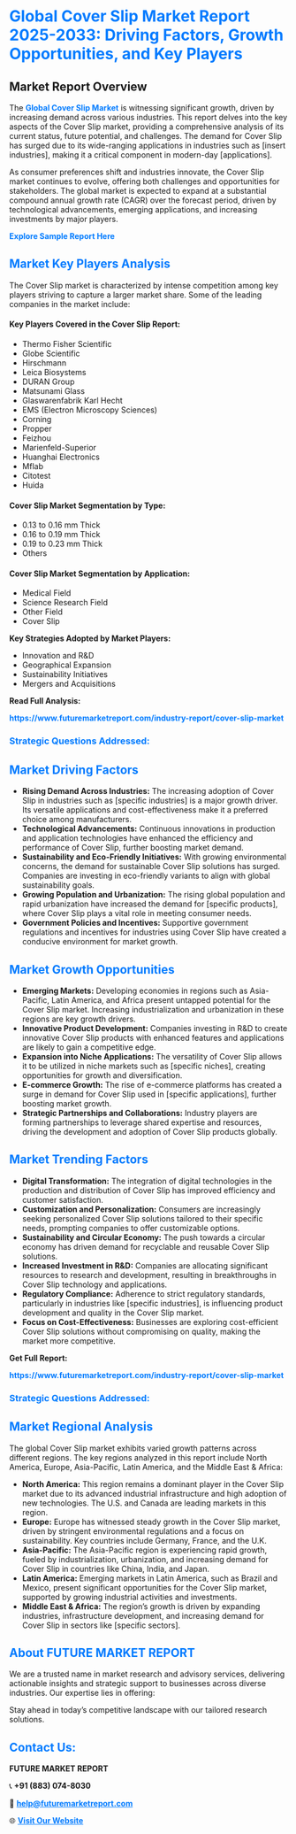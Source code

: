 <h1 style="color: #007BFF;">Global Cover Slip Market Report 2025-2033: Driving Factors, Growth Opportunities, and Key Players</h1>

<section id="overview">
<h2>Market Report Overview</h2>
<p>The <a href="https://www.futuremarketreport.com/industry-report/cover-slip-market" style="color: #007BFF; text-decoration: none;"><strong>Global Cover Slip Market</strong></a> is witnessing significant growth, driven by increasing demand across various industries. This report delves into the key aspects of the Cover Slip market, providing a comprehensive analysis of its current status, future potential, and challenges. The demand for Cover Slip has surged due to its wide-ranging applications in industries such as [insert industries], making it a critical component in modern-day [applications].</p>
<p>As consumer preferences shift and industries innovate, the Cover Slip market continues to evolve, offering both challenges and opportunities for stakeholders. The global market is expected to expand at a substantial compound annual growth rate (CAGR) over the forecast period, driven by technological advancements, emerging applications, and increasing investments by major players.</p>
</section>

<section id="overview">
<p><a href="https://www.futuremarketreport.com/request-sample/reportId=112592" style="color: #007BFF; text-decoration: none;"><strong>Explore Sample Report Here</strong></a></p>
</section>

<section id="key-players">
<h2 style="color: #007BFF;">Market Key Players Analysis</h2>
<p>The Cover Slip market is characterized by intense competition among key players striving to capture a larger market share. Some of the leading companies in the market include:</p>
<h4>Key Players Covered in the Cover Slip Report:</h4>
<ul><li>Thermo Fisher Scientific</li><li>Globe Scientific</li><li>Hirschmann</li><li>Leica Biosystems</li><li>DURAN Group</li><li>Matsunami Glass</li><li>Glaswarenfabrik Karl Hecht</li><li>EMS (Electron Microscopy Sciences)</li><li>Corning</li><li>Propper</li><li>Feizhou</li><li>Marienfeld-Superior</li><li>Huanghai Electronics</li><li>Mflab</li><li>Citotest</li><li>Huida</li></ul>
<h4>Cover Slip Market Segmentation by Type:</h4>
<ul><li>0.13 to 0.16 mm Thick</li><li>0.16 to 0.19 mm Thick</li><li>0.19 to 0.23 mm Thick</li><li>Others</li></ul>

<h4>Cover Slip Market Segmentation by Application:</h4>
<ul><li>Medical Field</li><li>Science Research Field</li><li>Other Field</li><li>Cover Slip</li></ul>
<p><strong>Key Strategies Adopted by Market Players:</strong></p>
<ul>
<li>Innovation and R&D</li>
<li>Geographical Expansion</li>
<li>Sustainability Initiatives</li>
<li>Mergers and Acquisitions</li>
</ul>
</section>

<section>
<p><strong>Read Full Analysis: </strong></p><a href="https://www.futuremarketreport.com/industry-report/cover-slip-market" style="color: #007BFF; text-decoration: none;"><strong>https://www.futuremarketreport.com/industry-report/cover-slip-market</strong></a>
<h3 style="color: #007BFF;">Strategic Questions Addressed:</h3>
</section>

<section id="driving-factors">
<h2 style="color: #007BFF;">Market Driving Factors</h2>
<ul>
<li><strong>Rising Demand Across Industries:</strong> The increasing adoption of Cover Slip in industries such as [specific industries] is a major growth driver. Its versatile applications and cost-effectiveness make it a preferred choice among manufacturers.</li>
<li><strong>Technological Advancements:</strong> Continuous innovations in production and application technologies have enhanced the efficiency and performance of Cover Slip, further boosting market demand.</li>
<li><strong>Sustainability and Eco-Friendly Initiatives:</strong> With growing environmental concerns, the demand for sustainable Cover Slip solutions has surged. Companies are investing in eco-friendly variants to align with global sustainability goals.</li>
<li><strong>Growing Population and Urbanization:</strong> The rising global population and rapid urbanization have increased the demand for [specific products], where Cover Slip plays a vital role in meeting consumer needs.</li>
<li><strong>Government Policies and Incentives:</strong> Supportive government regulations and incentives for industries using Cover Slip have created a conducive environment for market growth.</li>
</ul>
</section>

<section id="growth-opportunities">
<h2 style="color: #007BFF;">Market Growth Opportunities</h2>
<ul>
<li><strong>Emerging Markets:</strong> Developing economies in regions such as Asia-Pacific, Latin America, and Africa present untapped potential for the Cover Slip market. Increasing industrialization and urbanization in these regions are key growth drivers.</li>
<li><strong>Innovative Product Development:</strong> Companies investing in R&D to create innovative Cover Slip products with enhanced features and applications are likely to gain a competitive edge.</li>
<li><strong>Expansion into Niche Applications:</strong> The versatility of Cover Slip allows it to be utilized in niche markets such as [specific niches], creating opportunities for growth and diversification.</li>
<li><strong>E-commerce Growth:</strong> The rise of e-commerce platforms has created a surge in demand for Cover Slip used in [specific applications], further boosting market growth.</li>
<li><strong>Strategic Partnerships and Collaborations:</strong> Industry players are forming partnerships to leverage shared expertise and resources, driving the development and adoption of Cover Slip products globally.</li>
</ul>
</section>

<section id="trending-factors">
<h2 style="color: #007BFF;">Market Trending Factors</h2>
<ul>
<li><strong>Digital Transformation:</strong> The integration of digital technologies in the production and distribution of Cover Slip has improved efficiency and customer satisfaction.</li>
<li><strong>Customization and Personalization:</strong> Consumers are increasingly seeking personalized Cover Slip solutions tailored to their specific needs, prompting companies to offer customizable options.</li>
<li><strong>Sustainability and Circular Economy:</strong> The push towards a circular economy has driven demand for recyclable and reusable Cover Slip solutions.</li>
<li><strong>Increased Investment in R&D:</strong> Companies are allocating significant resources to research and development, resulting in breakthroughs in Cover Slip technology and applications.</li>
<li><strong>Regulatory Compliance:</strong> Adherence to strict regulatory standards, particularly in industries like [specific industries], is influencing product development and quality in the Cover Slip market.</li>
<li><strong>Focus on Cost-Effectiveness:</strong> Businesses are exploring cost-efficient Cover Slip solutions without compromising on quality, making the market more competitive.</li>
</ul>
</section>

<section>
<p><strong>Get Full Report: </strong></p><a href="https://www.futuremarketreport.com/industry-report/cover-slip-market" style="color: #007BFF; text-decoration: none;"><strong>https://www.futuremarketreport.com/industry-report/cover-slip-market</strong></a>
<h3 style="color: #007BFF;">Strategic Questions Addressed:</h3>
</section>


<section id="regional-analysis">
<h2 style="color: #007BFF;">Market Regional Analysis</h2>
<p>The global Cover Slip market exhibits varied growth patterns across different regions. The key regions analyzed in this report include North America, Europe, Asia-Pacific, Latin America, and the Middle East & Africa:</p>
<ul>
<li><strong>North America:</strong> This region remains a dominant player in the Cover Slip market due to its advanced industrial infrastructure and high adoption of new technologies. The U.S. and Canada are leading markets in this region.</li>
<li><strong>Europe:</strong> Europe has witnessed steady growth in the Cover Slip market, driven by stringent environmental regulations and a focus on sustainability. Key countries include Germany, France, and the U.K.</li>
<li><strong>Asia-Pacific:</strong> The Asia-Pacific region is experiencing rapid growth, fueled by industrialization, urbanization, and increasing demand for Cover Slip in countries like China, India, and Japan.</li>
<li><strong>Latin America:</strong> Emerging markets in Latin America, such as Brazil and Mexico, present significant opportunities for the Cover Slip market, supported by growing industrial activities and investments.</li>
<li><strong>Middle East & Africa:</strong> The region’s growth is driven by expanding industries, infrastructure development, and increasing demand for Cover Slip in sectors like [specific sectors].</li>
</ul>
</section>

<footer>
<h2 style="color: #007BFF;">About FUTURE MARKET REPORT</h2>
<p>We are a trusted name in market research and advisory services, delivering actionable insights and strategic support to businesses across diverse industries. Our expertise lies in offering:</p>

<p>Stay ahead in today’s competitive landscape with our tailored research solutions.</p>

<h2 style="color: #007BFF;">Contact Us:</h2>
<p><strong>FUTURE MARKET REPORT</strong></p>
<p>📞 <strong>+91 (883) 074-8030</strong></p>
<p>📧 <strong><a href="mailto:help@futuremarketreport.com" style="color: #007BFF;">help@futuremarketreport.com</a></strong></p>
<p>🌐 <strong><a href="https://www.futuremarketreport.com/" style="color: #007BFF;">Visit Our Website</a></strong></p>
</footer>